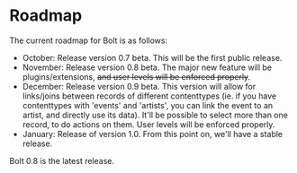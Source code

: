 Roadmap
=======

The current roadmap for Bolt is as follows:

  - October: Release version 0.7 beta. This will be the first public release.
  - November: Release version 0.8 beta. The major new feature will be plugins/extensions, <del>and user levels will be
    enforced properly</del>.
  - December: Release version 0.9 beta. This version will allow for links/joins between records of different
    contenttypes (ie. if you have contenttypes with 'events' and 'artists', you can link the event to an artist, and
    directly use its data). It'll be possible to select more than one record, to do actions on them. User levels will be enforced properly. 
  - January: Release of version 1.0. From this point on, we'll have a stable release.

Bolt 0.8 is the latest release.
